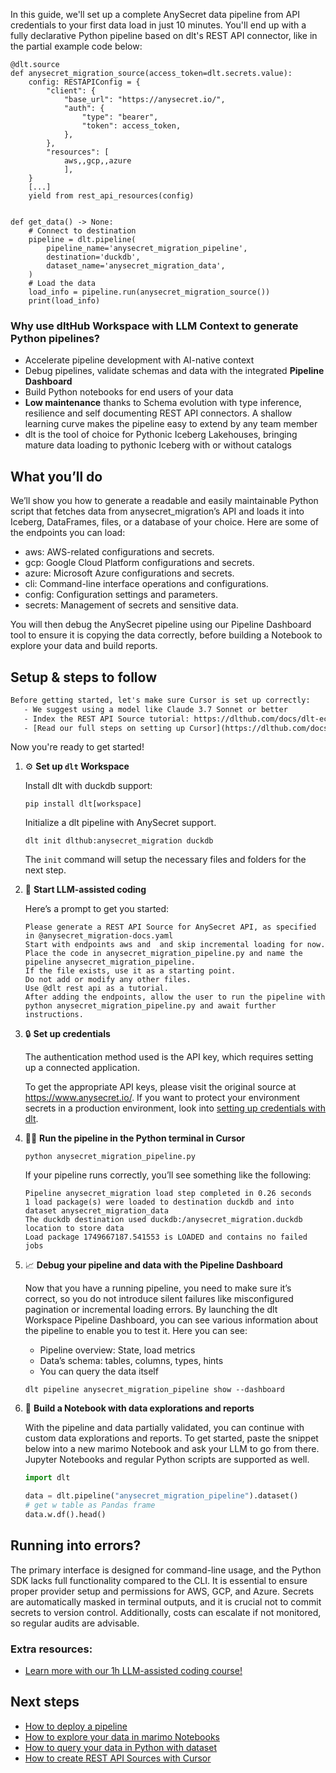 In this guide, we'll set up a complete AnySecret data pipeline from API credentials to your first data load in just 10 minutes. You'll end up with a fully declarative Python pipeline based on dlt's REST API connector, like in the partial example code below:

```python-outcome
@dlt.source
def anysecret_migration_source(access_token=dlt.secrets.value):
    config: RESTAPIConfig = {
        "client": {
            "base_url": "https://anysecret.io/",
            "auth": {
                "type": "bearer",
                "token": access_token,
            },
        },
        "resources": [
            aws,,gcp,,azure
            ],
    }
    [...]
    yield from rest_api_resources(config)


def get_data() -> None:
    # Connect to destination
    pipeline = dlt.pipeline(
        pipeline_name='anysecret_migration_pipeline',
        destination='duckdb',
        dataset_name='anysecret_migration_data', 
    )
    # Load the data
    load_info = pipeline.run(anysecret_migration_source())
    print(load_info) 
```

### Why use dltHub Workspace with LLM Context to generate Python pipelines?

- Accelerate pipeline development with AI-native context
- Debug pipelines, validate schemas and data with the integrated **Pipeline Dashboard**
- Build Python notebooks for end users of your data
- **Low maintenance** thanks to Schema evolution with type inference, resilience and self documenting REST API connectors. A shallow learning curve makes the pipeline easy to extend by any team member
- dlt is the tool of choice for Pythonic Iceberg Lakehouses, bringing mature data loading to pythonic Iceberg with or without catalogs

## What you’ll do

We’ll show you how to generate a readable and easily maintainable Python script that fetches data from anysecret_migration’s API and loads it into Iceberg, DataFrames, files, or a database of your choice. Here are some of the endpoints you can load:

- aws: AWS-related configurations and secrets.
- gcp: Google Cloud Platform configurations and secrets.
- azure: Microsoft Azure configurations and secrets.
- cli: Command-line interface operations and configurations.
- config: Configuration settings and parameters.
- secrets: Management of secrets and sensitive data.

You will then debug the AnySecret pipeline using our Pipeline Dashboard tool to ensure it is copying the data correctly, before building a Notebook to explore your data and build reports.

## Setup & steps to follow

```default
Before getting started, let's make sure Cursor is set up correctly:
   - We suggest using a model like Claude 3.7 Sonnet or better
   - Index the REST API Source tutorial: https://dlthub.com/docs/dlt-ecosystem/verified-sources/rest_api/ and add it to context as **@dlt rest api**
   - [Read our full steps on setting up Cursor](https://dlthub.com/docs/dlt-ecosystem/llm-tooling/cursor-restapi#23-configuring-cursor-with-documentation)
```

Now you're ready to get started!

1. ⚙️ **Set up `dlt` Workspace**
    
    Install dlt with duckdb support:
    ```shell
    pip install dlt[workspace]
    ```

    Initialize a dlt pipeline with AnySecret support.
    ```shell
    dlt init dlthub:anysecret_migration duckdb
    ```

    The `init` command will setup the necessary files and folders for the next step.
    
2. 🤠 **Start LLM-assisted coding**
    
    Here’s a prompt to get you started:
    
    ```prompt
    Please generate a REST API Source for AnySecret API, as specified in @anysecret_migration-docs.yaml 
    Start with endpoints aws and  and skip incremental loading for now. 
    Place the code in anysecret_migration_pipeline.py and name the pipeline anysecret_migration_pipeline. 
    If the file exists, use it as a starting point. 
    Do not add or modify any other files. 
    Use @dlt rest api as a tutorial. 
    After adding the endpoints, allow the user to run the pipeline with python anysecret_migration_pipeline.py and await further instructions.
    ```

    
3. 🔒 **Set up credentials** 
    
    The authentication method used is the API key, which requires setting up a connected application.
    
    To get the appropriate API keys, please visit the original source at https://www.anysecret.io/.
    If you want to protect your environment secrets in a production environment, look into [setting up credentials with dlt](https://dlthub.com/docs/walkthroughs/add_credentials).
    
4. 🏃‍♀️ **Run the pipeline in the Python terminal in Cursor**
    
    ```shell
    python anysecret_migration_pipeline.py
    ```
    
    If your pipeline runs correctly, you’ll see something like the following:
    
    ```shell
    Pipeline anysecret_migration load step completed in 0.26 seconds
    1 load package(s) were loaded to destination duckdb and into dataset anysecret_migration_data
    The duckdb destination used duckdb:/anysecret_migration.duckdb location to store data
    Load package 1749667187.541553 is LOADED and contains no failed jobs
    ```
    
5. 📈 **Debug your pipeline and data with the Pipeline Dashboard**

    Now that you have a running pipeline, you need to make sure it’s correct, so you do not introduce silent failures like misconfigured pagination or incremental loading errors. By launching the dlt Workspace Pipeline Dashboard, you can see various information about the pipeline to enable you to test it. Here you can see:
    - Pipeline overview: State, load metrics
    - Data’s schema: tables, columns, types, hints
    - You can query the data itself
    
    ```shell
    dlt pipeline anysecret_migration_pipeline show --dashboard
    ```
    
6. 🐍 **Build a Notebook with data explorations and reports**

    With the pipeline and data partially validated, you can continue with custom data explorations and reports. To get started, paste the snippet below into a new marimo Notebook and ask your LLM to go from there. Jupyter Notebooks and regular Python scripts are supported as well.

    
    ```python
    import dlt

   data = dlt.pipeline("anysecret_migration_pipeline").dataset()
   # get w table as Pandas frame
   data.w.df().head()
    ```

## Running into errors?

The primary interface is designed for command-line usage, and the Python SDK lacks full functionality compared to the CLI. It is essential to ensure proper provider setup and permissions for AWS, GCP, and Azure. Secrets are automatically masked in terminal outputs, and it is crucial not to commit secrets to version control. Additionally, costs can escalate if not monitored, so regular audits are advisable.

### Extra resources:

- [Learn more with our 1h LLM-assisted coding course!](https://www.youtube.com/watch?v=GGid70rnJuM)

## Next steps

- [How to deploy a pipeline](https://dlthub.com/docs/walkthroughs/deploy-a-pipeline)
- [How to explore your data in marimo Notebooks](https://dlthub.com/docs/general-usage/dataset-access/marimo)
- [How to query your data in Python with dataset](https://dlthub.com/docs/general-usage/dataset-access/dataset)
- [How to create REST API Sources with Cursor](https://dlthub.com/docs/dlt-ecosystem/llm-tooling/cursor-restapi)